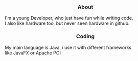 <div align="center">

### About  

</div>

I'm a young Developer, who just have fun while writing code,  
I also like hardware too, but never seen hardware in github.  
  
<div align="center">
  
### Coding

</div>

My main language is Java, i use it with different frameworks  
like JavaFX or Apache POI

